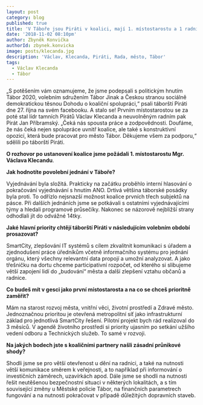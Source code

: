 ```yaml
---
layout: post
category: blog
published: true
title: 'V Táboře jsou Piráti v koalici, mají 1. místostarostu a 1 radního'
date: '2018-11-02 08:10pm'
author: Zbyněk Konvička
authorId: zbynek.konvicka
image: posts/klecanda.jpg
description: 'Václav, Klecanda, Piráti, Rada, město, Tábor'
tags:
  - Václav Klecanda
  - Tábor
---
```

„S potěšením vám oznamujeme, že jsme podepsali s politickým hnutím Tábor 2020, volebním sdružením Tábor Jinak a Českou stranou sociálně demokratickou těsnou Dohodu o koaliční spolupráci,“ psali táborští Piráti dne 27. října na svém facebooku. A stalo se! Prvním místostarostou se za poté stal lídr tamních Pirátů Václav Klecanda a neuvolněným radním pak Pirát Jan Příbramský. „Čeká nás spousta práce a zodpovědnosti. Doufáme, že nás čeká nejen spolupráce uvnitř koalice, ale také s konstruktivní opozicí, která bude pracovat pro město Tábor. Děkujeme všem za podporu,“ sdělili po táborští Piráti.

__O rozhovor po ustanovení koalice jsme požádali 1. místostarostu Mgr. Václava Klecandu__.


__Jak hodnotíte povolební jednání v Táboře?__

Vyjednávání byla složitá. Prakticky na začátku proběhlo interní hlasování o pokračování vyjednávání s hnutím ANO. Drtivá většina táborské posádky byla proti. To odřízlo nejsnazší možnost koalice prvních třech subjektů na pásce. Při dalších jednáních jsme se potkávali s ostatními vyjednávajícími týmy a hledali programové průsečíky. Nakonec se názorově nejbližší strany odhodlali jít do odvážné 14tky.


__Jaké hlavní priority chtějí táborští Piráti v následujícím volebním období prosazovat?__

SmartCity, zlepšování IT systémů s cílem zkvalitnit komunikaci s úřadem a zjednodušení práce úředníkům včetně informačního systému pro jednání orgánu, který všechny relevantní data propojí a umožní analyzovat. A jako třešničku na dortu chceme participativní rozpočet, od kterého si slibujeme větší zapojení lidí do „budování“ města a další zlepšení vztahu občanů a radnice.

__Co budeš mít v gesci jako první místostarosta a na co se chceš prioritně zaměřit?__

Mám na starost rozvoj města, vnitřní věci, životní prostředí a Zdravé město. Jednoznačnou prioritou je otevřená metropolitní síť jako infrastrukturní základ pro jednotlivá SmartCity řešení. Pilotní projekt bych rád realizoval do 3 měsíců. V agendě životního prostředí si priority ujasním po setkání užšího vedení odboru a Technických služeb. To samé v rozvoji.

__Na jakých bodech jste s koaličními partnery našli zásadní průnikové shody?__

Shodli jsme se pro větší otevřenost u dění na radnici, a také na nutnosti větší komunikace směrem k veřejnosti, a to například při informování o investičních záměrech, uzavírkách apod. Dále jsme se shodli na nutnosti řešit neutěšenou bezpečnostní situaci v některých lokalitách, a s tím související změny u Městské policie Tábor, na finančních parametrech fungování a na nutnosti pokračovat v případě důležitých dopravních staveb.
